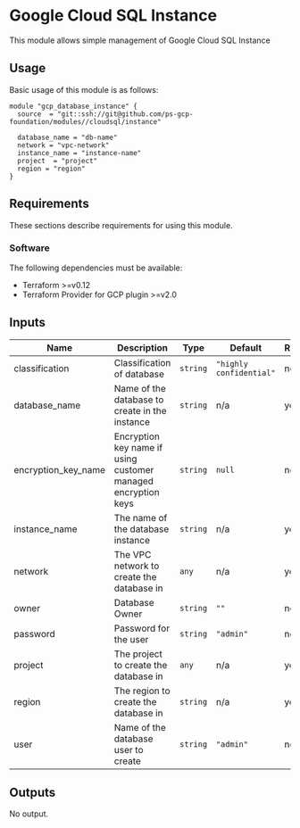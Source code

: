 # Google Cloud SQL Instance

This module allows simple management of Google Cloud SQL Instance

## Usage

Basic usage of this module is as follows:

```hcl
module "gcp_database_instance" {
  source  = "git::ssh://git@github.com/ps-gcp-foundation/modules//cloudsql/instance"
  
  database_name = "db-name"
  network = "vpc-network"
  instance_name = "instance-name"
  project  = "project"
  region = "region"
}
```

## Requirements

These sections describe requirements for using this module.

### Software

The following dependencies must be available:

- Terraform >=v0.12
- Terraform Provider for GCP plugin >=v2.0

## Inputs

| Name                  | Description                                                   | Type     | Default                 | Required |
|-----------------------|---------------------------------------------------------------|----------|-------------------------|---------|
| classification        | Classification of database                                    | `string` | `"highly confidential"` | no       |
| database\_name        | Name of the database to create in the instance                | `string` | n/a                     | yes      |
| encryption\_key\_name | Encryption key name if using customer managed encryption keys | `string` | `null`                  | no       |
| instance\_name        | The name of the database instance                             | `string` | n/a                     | yes      |
| network               | The VPC network to create the database in                     | `any`    | n/a                     | yes      |
| owner                 | Database Owner                                                | `string` | `""`                    | no       |
| password              | Password for the user                                         | `string` | `"admin"`               | no       |
| project               | The project to create the database in                         | `any`    | n/a                     | yes      |
| region                | The region to create the database in                          | `string` | n/a                     | yes      |
| user                  | Name of the database user to create                           | `string` | `"admin"`               | no       |   

## Outputs

No output.

